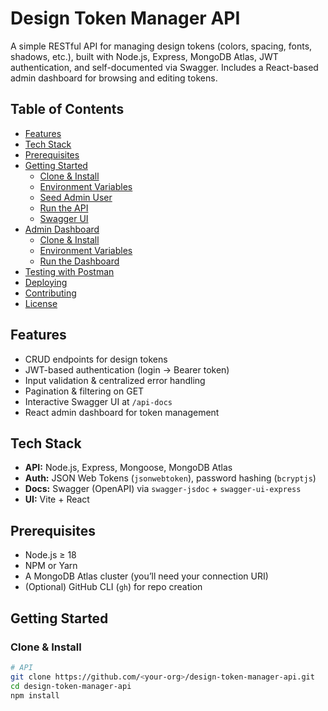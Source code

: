 # Design Token Manager API

A simple RESTful API for managing design tokens (colors, spacing, fonts, shadows, etc.), built with Node.js, Express, MongoDB Atlas, JWT authentication, and self-documented via Swagger. Includes a React-based admin dashboard for browsing and editing tokens.

## Table of Contents

- [Features](#features)  
- [Tech Stack](#tech-stack)  
- [Prerequisites](#prerequisites)  
- [Getting Started](#getting-started)  
  - [Clone & Install](#clone--install)  
  - [Environment Variables](#environment-variables)  
  - [Seed Admin User](#seed-admin-user)  
  - [Run the API](#run-the-api)  
  - [Swagger UI](#swagger-ui)  
- [Admin Dashboard](#admin-dashboard)  
  - [Clone & Install](#clone--install-1)  
  - [Environment Variables](#environment-variables-1)  
  - [Run the Dashboard](#run-the-dashboard)  
- [Testing with Postman](#testing-with-postman)  
- [Deploying](#deploying)  
- [Contributing](#contributing)  
- [License](#license)

## Features

- CRUD endpoints for design tokens  
- JWT-based authentication (login → Bearer token)  
- Input validation & centralized error handling  
- Pagination & filtering on GET  
- Interactive Swagger UI at `/api-docs`  
- React admin dashboard for token management  

## Tech Stack

- **API:** Node.js, Express, Mongoose, MongoDB Atlas  
- **Auth:** JSON Web Tokens (`jsonwebtoken`), password hashing (`bcryptjs`)  
- **Docs:** Swagger (OpenAPI) via `swagger-jsdoc` + `swagger-ui-express`  
- **UI:** Vite + React  

## Prerequisites

- Node.js ≥ 18  
- NPM or Yarn  
- A MongoDB Atlas cluster (you’ll need your connection URI)  
- (Optional) GitHub CLI (`gh`) for repo creation  

## Getting Started

### Clone & Install

```bash
# API
git clone https://github.com/<your-org>/design-token-manager-api.git
cd design-token-manager-api
npm install
